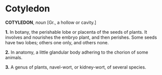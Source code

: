 # Cotyledon

**COTYLEDON**, _noun_ \[Gr., a hollow or cavity.\]

**1.** In botany, the perishable lobe or placenta of the seeds of plants. It involves and nourishes the embryo plant, and then perishes. Some seeds have two lobes; others one only, and others none.

**2.** In anatomy, a little glandular body adhering to the chorion of some animals.

**3.** A genus of plants, navel-wort, or kidney-wort, of several species.